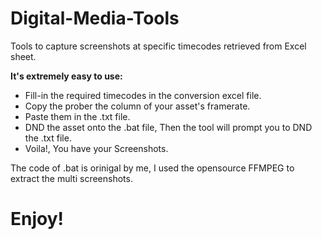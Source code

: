 # Digital-Media-Tools
Tools to capture screenshots at specific timecodes retrieved from Excel sheet.

**It's extremely easy to use:**
- Fill-in the required timecodes in the conversion excel file.
- Copy the prober the column of your asset's framerate.
- Paste them in the .txt file.
- DND the asset onto the .bat file, Then the tool will prompt you to DND the .txt file.
- Voila!, You have your Screenshots.

The code of .bat is orinigal by me, I used the opensource FFMPEG to extract the multi screenshots.

# Enjoy!



